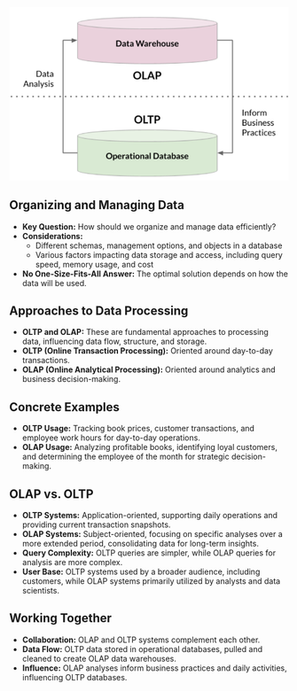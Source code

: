 ![OTLP-OLAP](./OLTP-OLAP-work-together.png)
## Organizing and Managing Data
- **Key Question:** How should we organize and manage data efficiently?
- **Considerations:**
  - Different schemas, management options, and objects in a database
  - Various factors impacting data storage and access, including query speed, memory usage, and cost
- **No One-Size-Fits-All Answer:** The optimal solution depends on how the data will be used.

## Approaches to Data Processing
- **OLTP and OLAP:** These are fundamental approaches to processing data, influencing data flow, structure, and storage.
- **OLTP (Online Transaction Processing):** Oriented around day-to-day transactions.
- **OLAP (Online Analytical Processing):** Oriented around analytics and business decision-making.

## Concrete Examples
- **OLTP Usage:** Tracking book prices, customer transactions, and employee work hours for day-to-day operations.
- **OLAP Usage:** Analyzing profitable books, identifying loyal customers, and determining the employee of the month for strategic decision-making.

## OLAP vs. OLTP
- **OLTP Systems:** Application-oriented, supporting daily operations and providing current transaction snapshots.
- **OLAP Systems:** Subject-oriented, focusing on specific analyses over a more extended period, consolidating data for long-term insights.
- **Query Complexity:** OLTP queries are simpler, while OLAP queries for analysis are more complex.
- **User Base:** OLTP systems used by a broader audience, including customers, while OLAP systems primarily utilized by analysts and data scientists.

## Working Together
- **Collaboration:** OLAP and OLTP systems complement each other.
- **Data Flow:** OLTP data stored in operational databases, pulled and cleaned to create OLAP data warehouses.
- **Influence:** OLAP analyses inform business practices and daily activities, influencing OLTP databases.

